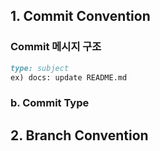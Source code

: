 ## 1.  Commit Convention
### **Commit 메시지 구조**

```markdown
type: subject
ex) docs: update README.md
```

### b.  Commit Type

## 2.  Branch Convention